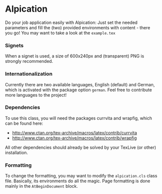 # Alpication

Do your job application easily with Alpication: Just set the needed parameters and fill the (two) provided
environments with content - there you go! You may want to take a look at the `example.tex`


### Signets

When a signet is used, a size of 600x240px and (transparent) PNG is strongly recommended.


### Internationalization

Currently there are two available languages, English (default) and German, which is activated with the package
option `german`. Feel free to contribute more languages to the project!


### Dependencies

To use this class, you will need the packages currvita and wrapfig, which can be found here:

* http://www.ctan.org/tex-archive/macros/latex/contrib/currvita
* http://www.ctan.org/tex-archive/macros/latex/contrib/wrapfig

All other dependencies should already be solved by your TexLive (or other) installation.


### Formatting

To change the formatting, you may want to modify the `alpication.cls` class file. Basically, its environments
do all the magic. Page formatting is done mainly in the `AtBeginDocument` block.


